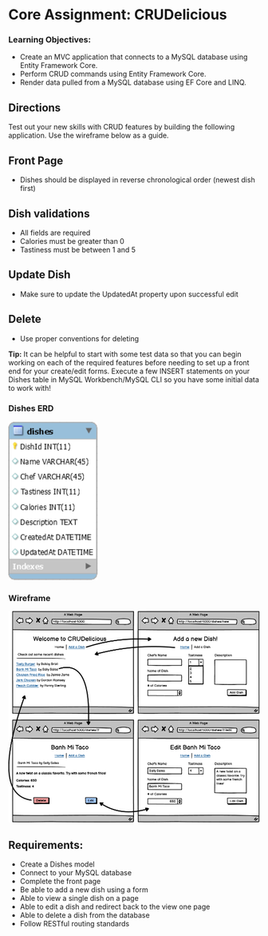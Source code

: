 # Core Assignment: CRUDelicious

### Learning Objectives:

- Create an MVC application that connects to a MySQL database using Entity Framework Core.
- Perform CRUD commands using Entity Framework Core.
- Render data pulled from a MySQL database using EF Core and LINQ.

## Directions
Test out your new skills with CRUD features by building the following application. Use the wireframe below as a guide.

## Front Page
- Dishes should be displayed in reverse chronological order (newest dish first)

## Dish validations
- All fields are required
- Calories must be greater than 0
- Tastiness must be between 1 and 5

## Update Dish
- Make sure to update the UpdatedAt property upon successful edit

## Delete
- Use proper conventions for deleting

**Tip:** It can be helpful to start with some test data so that you can begin working on each of the required features before needing to set up a front end for your create/edit forms. Execute a few INSERT statements on your Dishes table in MySQL Workbench/MySQL CLI so you have some initial data to work with!

### Dishes ERD
![ERD](image.png)

### Wireframe

![Wireframe](1666812595__CRUDelicious.png)

## Requirements:

- Create a Dishes model
- Connect to your MySQL database
- Complete the front page
- Be able to add a new dish using a form
- Able to view a single dish on a page
- Able to edit a dish and redirect back to the view one page
- Able to delete a dish from the database
- Follow RESTful routing standards

